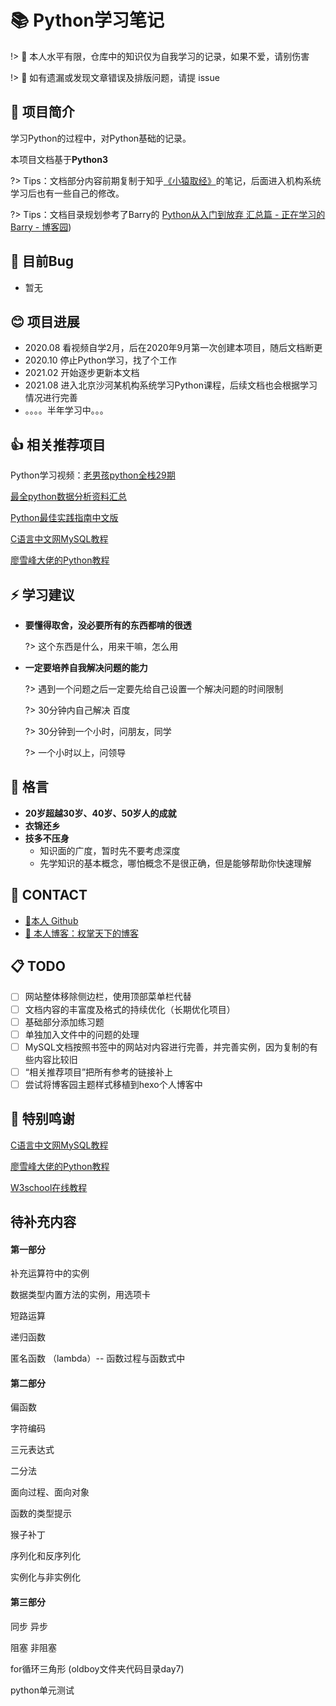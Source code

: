 # 📚 Python学习笔记

!> 🙏 本人水平有限，仓库中的知识仅为自我学习的记录，如果不爱，请别伤害

!> 🙏 如有遗漏或发现文章错误及排版问题，请提 issue



## 📃 项目简介

学习Python的过程中，对Python基础的记录。

本项目文档基于**Python3**

?> Tips：文档部分内容前期复制于知乎[《小猿取经》](https://zhuanlan.zhihu.com/c_1189883314197168128)的笔记，后面进入机构系统学习后也有一些自己的修改。

?> Tips：文档目录规划参考了Barry的 [Python从入门到放弃 汇总篇 - 正在学习的Barry - 博客园](https://www.cnblogs.com/XuChengNotes/p/11246438.html))

## 🐛 目前Bug

- 暂无


## 😊 项目进展
- 2020.08	看视频自学2月，后在2020年9月第一次创建本项目，随后文档断更
- 2020.10	停止Python学习，找了个工作
- 2021.02	开始逐步更新本文档
- 2021.08	进入北京沙河某机构系统学习Python课程，后续文档也会根据学习情况进行完善
- 。。。。半年学习中。。。



## 👍 相关推荐项目

Python学习视频：[老男孩python全栈29期](https://www.bilibili.com/video/BV1QE41147hU?p=5)

[最全python数据分析资料汇总](https://github.com/hi-weijun/PythonDataScience-Collections)

[Python最佳实践指南中文版](https://github.com/like-ycy/Python-Guide-CN)

[C语言中文网MySQL教程](http://c.biancheng.net/mysql/)

[廖雪峰大佬的Python教程](https://www.liaoxuefeng.com/wiki/1016959663602400)



## ⚡ 学习建议

- **要懂得取舍，没必要所有的东西都啃的很透**

  ?> 这个东西是什么，用来干嘛，怎么用

- **一定要培养自我解决问题的能力**

  ?> 遇到一个问题之后一定要先给自己设置一个解决问题的时间限制

  ?> 30分钟内自己解决  百度

  ?> 30分钟到一个小时，问朋友，同学

  ?> 一个小时以上，问领导



## 🌈 格言

- **20岁超越30岁、40岁、50岁人的成就**
- **衣锦还乡**
- **技多不压身**
  - 知识面的广度，暂时先不要考虑深度
  - 先学知识的基本概念，哪怕概念不是很正确，但是能够帮助你快速理解

## 🙋‍ CONTACT

  - [🐙本人 Github](https://github.com/like-ycy)
  - [🔮 本人博客：权掌天下的博客](https://like-ycy.github.io/)

## 📋 TODO

  - [ ] 网站整体移除侧边栏，使用顶部菜单栏代替
  - [ ] 文档内容的丰富度及格式的持续优化（长期优化项目）
  - [ ] 基础部分添加练习题
  - [ ] 单独加入文件中的问题的处理
  - [ ] MySQL文档按照书签中的网站对内容进行完善，并完善实例，因为复制的有些内容比较旧
  - [ ] “相关推荐项目”把所有参考的链接补上
  - [ ] 尝试将博客园主题样式移植到hexo个人博客中

## 🙏 特别鸣谢

[C语言中文网MySQL教程](http://c.biancheng.net/mysql/)

[廖雪峰大佬的Python教程](https://www.liaoxuefeng.com/wiki/1016959663602400)

[W3school在线教程](https://www.w3school.com.cn/)

## 待补充内容

<!-- tabs:start -->

#### **第一部分**

补充运算符中的实例

数据类型内置方法的实例，用选项卡

短路运算

递归函数

匿名函数 （lambda）-- 函数过程与函数式中

#### **第二部分**

偏函数

字符编码

三元表达式

二分法

面向过程、面向对象

函数的类型提示

猴子补丁

序列化和反序列化

实例化与非实例化

#### **第三部分**

同步 异步

阻塞 非阻塞

for循环三角形 (oldboy文件夹代码目录day7)

python单元测试

<!-- tabs:end -->